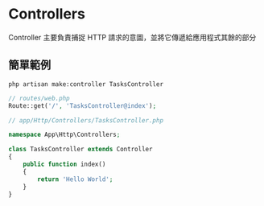 # Controllers

Controller 主要負責捕捉 HTTP 請求的意圖，並將它傳遞給應用程式其餘的部分

## 簡單範例

```
php artisan make:controller TasksController
```

```php
// routes/web.php
Route::get('/', 'TasksController@index');
```

```php
// app/Http/Controllers/TasksController.php

namespace App\Http\Controllers;

class TasksController extends Controller
{
    public function index()
    {
        return 'Hello World';
    }
}
```

